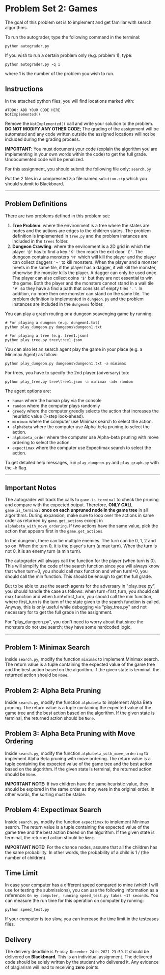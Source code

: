 # Problem Set 2: Games

The goal of this problem set is to implement and get familiar with search algorithms.

To run the autograder, type the following command in the terminal:

    python autograder.py

If you wish to run a certain problem only (e.g. problem 1), type:

    python autograder.py -q 1

where 1 is the number of the problem you wish to run.

## Instructions

In the attached python files, you will find locations marked with:

    #TODO: ADD YOUR CODE HERE
    NotImplemented()

Remove the `NotImplemented()` call and write your solution to the problem. **DO NOT MODIFY ANY OTHER CODE**; The grading of the assignment will be automated and any code written outside the assigned locations will not be included during the grading process.

**IMPORTANT**: You must document your code (explain the algorithm you are implementing in your own words within the code) to get the full grade. Undocumented code will be penalized.

For this assignment, you should submit the following file only: `search.py`

Put the 2 files in a compressed zip file named `solution.zip` which you should submit to Blackboard.

---

## Problem Definitions

There are two problems defined in this problem set:

1. **Tree Problem**: where the environment is a tree where the states are nodes and the actions are edges to the children states. The problem definition is implemented in `tree.py` and the problem instances are included in the `trees` folder.
2. **Dungeon Crawling**: where the environment is a 2D grid in which the player `'@'` has to find a key `'K'` then reach the exit door `'E'`. The dungeon contains monsters `'M'` which will kill the player and the player can collect daggers `'~'` to kill monsters. When the player and a monster meets in the same tile, if the player has a dagger, it will kill the monster, otherwise the monster kills the player. A dagger can only be used once. The player can also collect coins `'$'` but they are not essential to win the game. Both the player and the monsters cannot stand in a wall tile `'#'` so they have a find a path that consists of empty tiles `'.'`. In addition, no more then one monster can stand on the same tile. The problem definition is implemented in `dungeon.py` and the problem instances are included in the `dungeons` folder.

You can play a graph routing or a dungeon scavenging game by running:

    # For playing a dungeon (e.g. dungeon1.txt)
    python play_dungeon.py dungeons\dungeon1.txt

    # For playing a tree (e.g. tree1.json)
    python play_tree.py tree\tree1.json

You can also let an search agent play the game in your place (e.g. a Minimax Agent) as follow:

    python play_dungeon.py dungeons\dungeon1.txt -a minimax

For trees, you have to specify the 2nd player (adversary) too:

    python play_tree.py tree\tree1.json -a minimax -adv random

The agent options are:

- `human` where the human play via the console
- `random` where the computer plays randomly
- `greedy` where the computer greedly selects the action that increases the heuristic value (1-step look-ahead).
- `minimax` where the computer use Minimax search to select the action.
- `alphabeta` where the computer use Alpha-beta pruning to select the action.
- `alphabeta_order` where the computer use Alpha-beta pruning with move ordering to select the action.
- `expectimax` where the computer use Expectimax search to select the action.

To get detailed help messages, run `play_dungeon.py` and `play_graph.py` with the `-h` flag.

---

## Important Notes

The autograder will track the calls to `game.is_terminal` to check the pruning and compare with the expected output. Therefore, **ONLY CALL** `game.is_terminal` **once on each unpruned node in the game tree** in all algorithms. During expansion, make sure to loop over the actions in same order as returned by `game.get_actions` except in `alphabeta_with_move_ordering`. If two actions have the same value, pick the action that appears first in the `game.get_actions`.

In the dungeon, there can be multiple enemies. The turn can be 0, 1, 2 and so on. When the turn 0, it is the player's turn (a max turn). When the turn is not 0, it is an enemy turn (a min turn).

The autograder will always call the function for the player (when turn is 0). This will simplify the code of the search function since you will always know that when turn=0, you should call max function and when turn!=0, you should call the min function. This should be enough to get the full grade.

But to be able to use the search agents for the adversary in "play_tree.py", you should handle the case as follows: when turn=first_turn, you should call max function and when turn!=first_turn, you should call the min function, where first_turn is the turn of the state given to the search function is called. Anyway, this is only useful while debugging via "play_tree.py" and not necessary for to get the full grade in the assignment.

For "play_dungeon.py", you don't need to worry about that since the monsters do not use search; they have some hardcoded logic.

---

## Problem 1: Minimax Search

Inside `search.py`, modify the function `minimax` to implement Minimax search. The return value is a tuple containing the expected value of the game tree and the best action based on the algorithm. If the given state is terminal, the returned action should be `None`.

## Problem 2: Alpha Beta Pruning

Inside `search.py`, modify the function `alphabeta` to implement Alpha Beta pruning. The return value is a tuple containing the expected value of the game tree and the best action based on the algorithm. If the given state is terminal, the returned action should be `None`.

## Problem 3: Alpha Beta Pruning with Move Ordering

Inside `search.py`, modify the function `alphabeta_with_move_ordering` to implement Alpha Beta pruning with move ordering. The return value is a tuple containing the expected value of the game tree and the best action based on the algorithm. If the given state is terminal, the returned action should be `None`.

**IMPORTANT NOTE:** If two children have the same heuristic value, they should be explored in the same order as they were in the original order. In other words, the sorting must be stable.

## Problem 4: Expectimax Search

Inside `search.py`, modify the function `expectimax` to implement Minimax search. The return value is a tuple containing the expected value of the game tree and the best action based on the algorithm. If the given state is terminal, the returned action should be `None`.

**IMPORTANT NOTE:** For the chance nodes, assume that all the children has the same probability. In other words, the probability of a child is 1 / (the number of children).

## Time Limit

In case your computer has a different speed compared to mine (which I will use for testing the submissions), you can use the following information as a reference: `On my computer, running speed_test.py takes ~17 seconds`. You can measure the run time for this operation on computer by running:

    python speed_test.py

If your computer is too slow, you can increase the time limit in the testcases files.

## Delivery

The delivery deadline is `Friday December 24th 2021 23:59`. It should be delivered on **Blackboard**. This is an individual assignment. The delivered code should be solely written by the student who delivered it. Any evidence of plagiarism will lead to receiving **zero** points.
